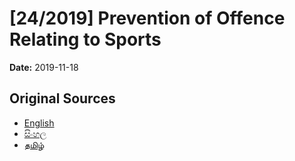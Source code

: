 # [24/2019] Prevention of  Offence Relating to Sports

**Date:** 2019-11-18

## Original Sources

- [English](https://documents.gov.lk/view/acts/2019/11/24-2019_E.pdf)
- [සිංහල](https://documents.gov.lk/view/acts/2019/11/24-2019_S.pdf)
- [தமிழ்](https://documents.gov.lk/view/acts/2019/11/24-2019_T.pdf)
